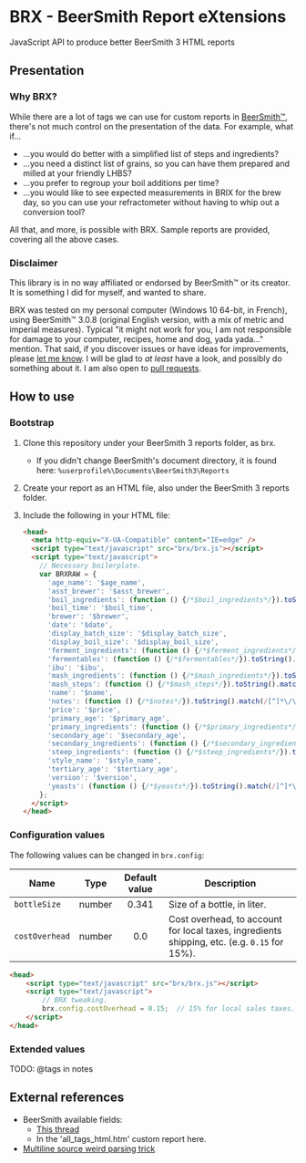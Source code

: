 # BRX - BeerSmith Report eXtensions

JavaScript API to produce better BeerSmith 3 HTML reports

## Presentation

### Why BRX?

While there are a lot of tags we can use for custom reports in [BeerSmith™](http://beersmith.com/), there's not much control on the presentation of the data. For example, what if...

- ...you would do better with a simplified list of steps and ingredients?
- ...you need a distinct list of grains, so you can have them prepared and milled at your friendly LHBS?
- ...you prefer to regroup your boil additions per time?
- ...you would like to see expected measurements in BRIX for the brew day, so you can use your refractometer without having to whip out a conversion tool?

All that, and more, is possible with BRX. Sample reports are provided, covering all the above cases.

### Disclaimer

This library is in no way affiliated or endorsed by BeerSmith™ or its creator. It is something I did for myself, and wanted to share.

BRX was tested on my personal computer (Windows 10 64-bit, in French), using BeerSmith™ 3.0.8 (original English version, with a mix of metric and imperial measures). Typical "it might not work for you, I am not responsible for damage to your computer, recipes, home and dog, yada yada..." mention. That said, if you discover issues or have ideas for improvements, please [let me know](https://github.com/xmoby/brx/issues). I will be glad to _at least_ have a look, and possibly do something about it. I am also open to [pull requests](https://github.com/xmoby/brx/pulls).

## How to use

### Bootstrap

1. Clone this repository under your BeerSmith 3 reports folder, as brx.
    - If you didn't change BeerSmith's document directory, it is found here: `%userprofile%\Documents\BeerSmith3\Reports`
2. Create your report as an HTML file, also under the BeerSmith 3 reports folder.
3. Include the following in your HTML file:

    ```html
    <head>
      <meta http-equiv="X-UA-Compatible" content="IE=edge" />
      <script type="text/javascript" src="brx/brx.js"></script>
      <script type="text/javascript">
        // Necessary boilerplate.
        var BRXRAW = {
          'age_name': '$age_name',
          'asst_brewer': '$asst_brewer',
          'boil_ingredients': (function () {/*$boil_ingredients*/}).toString().match(/[^]*\/\*([^]*)\*\/\}$/)[1],
          'boil_time': '$boil_time',
          'brewer': '$brewer',
          'date': '$date',
          'display_batch_size': '$display_batch_size',
          'display_boil_size': '$display_boil_size',
          'ferment_ingredients': (function () {/*$ferment_ingredients*/}).toString().match(/[^]*\/\*([^]*)\*\/\}$/)[1],
          'fermentables': (function () {/*$fermentables*/}).toString().match(/[^]*\/\*([^]*)\*\/\}$/)[1],
          'ibu': '$ibu',
          'mash_ingredients': (function () {/*$mash_ingredients*/}).toString().match(/[^]*\/\*([^]*)\*\/\}$/)[1],
          'mash_steps': (function () {/*$mash_steps*/}).toString().match(/[^]*\/\*([^]*)\*\/\}$/)[1],
          'name': '$name',
          'notes': (function () {/*$notes*/}).toString().match(/[^]*\/\*([^]*)\*\/\}$/)[1],
          'price': '$price',
          'primary_age': '$primary_age',
          'primary_ingredients': (function () {/*$primary_ingredients*/}).toString().match(/[^]*\/\*([^]*)\*\/\}$/)[1],
          'secondary_age': '$secondary_age',
          'secondary_ingredients': (function () {/*$secondary_ingredients*/}).toString().match(/[^]*\/\*([^]*)\*\/\}$/)[1],
          'steep_ingredients': (function () {/*$steep_ingredients*/}).toString().match(/[^]*\/\*([^]*)\*\/\}$/)[1],
          'style_name': '$style_name',
          'tertiary_age': '$tertiary_age',
          'version': '$version',
          'yeasts': (function () {/*$yeasts*/}).toString().match(/[^]*\/\*([^]*)\*\/\}$/)[1]
        };
      </script>
    </head>
    ```

### Configuration values

The following values can be changed in `brx.config`:

| Name           | Type   | Default value | Description
| -------------- | :----: | :-----------: | --------------------------
| `bottleSize`   | number | 0.341         | Size of a bottle, in liter.
| `costOverhead` | number | 0.0           | Cost overhead, to account for local taxes, ingredients shipping, etc. (e.g. `0.15` for 15%).

```html
<head>
    <script type="text/javascript" src="brx/brx.js"></script>
    <script type="text/javascript">
        // BRX tweaking.
        brx.config.costOverhead = 0.15;  // 15% for local sales taxes.
    </script>
</head>
```

### Extended values

TODO: @tags in notes

## External references

- BeerSmith available fields:
  - [This thread](http://www.beersmith.com/forum/index.php?topic=1465.0)
  - In the 'all_tags_html.htm' custom report here.
- [Multiline source weird parsing trick](http://stackoverflow.com/a/805755)

